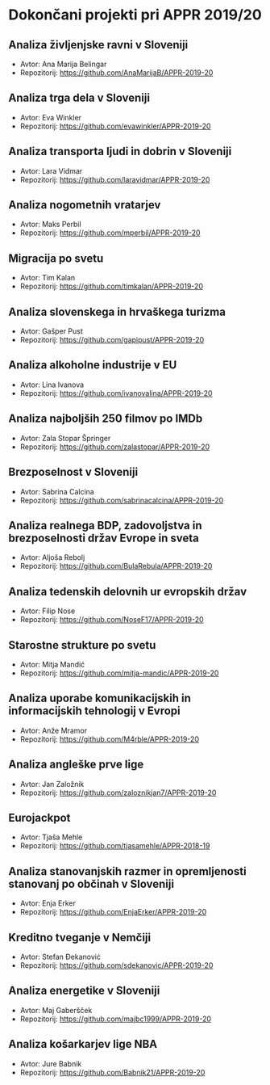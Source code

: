 # Dokončani projekti pri APPR 2019/20

## Analiza življenjske ravni v Sloveniji
* Avtor: Ana Marija Belingar
* Repozitorij: https://github.com/AnaMarijaB/APPR-2019-20

## Analiza trga dela v Sloveniji
* Avtor: Eva Winkler
* Repozitorij: https://github.com/evawinkler/APPR-2019-20

## Analiza transporta ljudi in dobrin v Sloveniji
* Avtor: Lara Vidmar
* Repozitorij: https://github.com/laravidmar/APPR-2019-20

## Analiza nogometnih vratarjev
* Avtor: Maks Perbil
* Repozitorij: https://github.com/mperbil/APPR-2019-20

## Migracija po svetu
* Avtor: Tim Kalan
* Repozitorij: https://github.com/timkalan/APPR-2019-20

## Analiza slovenskega in hrvaškega turizma
* Avtor: Gašper Pust
* Repozitorij: https://github.com/gapipust/APPR-2019-20

## Analiza alkoholne industrije v EU
* Avtor: Lina Ivanova
* Repozitorij: https://github.com/ivanovalina/APPR-2019-20

## Analiza najboljših 250 filmov po IMDb
* Avtor: Zala Stopar Špringer
* Repozitorij: https://github.com/zalastopar/APPR-2019-20

## Brezposelnost v Sloveniji
* Avtor: Sabrina Calcina
* Repozitorij: https://github.com/sabrinacalcina/APPR-2019-20

## Analiza realnega BDP, zadovoljstva in brezposelnosti držav Evrope in sveta
* Avtor: Aljoša Rebolj
* Repozitorij: https://github.com/BulaRebula/APPR-2019-20

## Analiza tedenskih delovnih ur evropskih držav
* Avtor: Filip Nose
* Repozitorij: https://github.com/NoseF17/APPR-2019-20

## Starostne strukture po svetu
* Avtor: Mitja Mandić
* Repozitorij: https://github.com/mitja-mandic/APPR-2019-20

## Analiza uporabe komunikacijskih in informacijskih tehnologij v Evropi
* Avtor: Anže Mramor
* Repozitorij: https://github.com/M4rble/APPR-2019-20

## Analiza angleške prve lige
* Avtor: Jan Založnik
* Repozitorij: https://github.com/zaloznikjan7/APPR-2019-20

## Eurojackpot
* Avtor: Tjaša Mehle
* Repozitorij: https://github.com/tjasamehle/APPR-2018-19

## Analiza stanovanjskih razmer in opremljenosti stanovanj po občinah v Sloveniji
* Avtor: Enja Erker
* Repozitorij: https://github.com/EnjaErker/APPR-2019-20

## Kreditno tveganje v Nemčiji
* Avtor: Stefan Đekanović
* Repozitorij: https://github.com/sdekanovic/APPR-2019-20

## Analiza energetike v Sloveniji
* Avtor: Maj Gaberšček
* Repozitorij: https://github.com/majbc1999/APPR-2019-20

## Analiza košarkarjev lige NBA
* Avtor: Jure Babnik
* Repozitorij: https://github.com/Babnik21/APPR-2019-20

